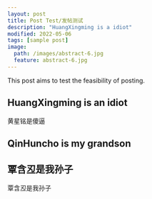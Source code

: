 ```yaml
---
layout: post
title: Post Test/发帖测试
description: "HuangXingming is a idiot"
modified: 2022-05-06
tags: [sample post]
image:
  path: /images/abstract-6.jpg
  feature: abstract-6.jpg
---
```


This post aims to test the feasibility of posting.

## HuangXingming is an idiot
黄星铭是傻逼
## QinHuncho is my grandson
## 覃含丒是我孙子
覃含丒是我孙子